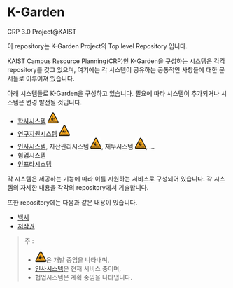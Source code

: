 # K-Garden
CRP 3.0 Project@KAIST

이 repository는 K-Garden Project의 Top level Repository 입니다.

KAIST Campus Resource Planning(CRP)인 K-Garden을 구성하는 시스템은 각각 repository를 갖고 있으며, 여기에는 각 시스템이 공유하는 공통적인 사항들에 대한 문서들로 이루어져 있습니다.

아래 시스템들로 K-Garden을 구성하고 있습니다. 필요에 따라 시스템이 추가되거나 시스템은 변경 발전될 것입니다.

-	[학사시스템](Lilac) <img src="Pics/workInProgress.jpg" width="25" height="25">
-	[연구지원시스템](Calla) <img src="Pics/workInProgress.jpg" width="25" height="25">
-	[인사시스템](Lavender), 자산관리시스템 <img src="Pics/workInProgress.jpg" width="25" height="25">, 재무시스템 <img src="Pics/workInProgress.jpg" width="25" height="25">, ...
-	협업시스템
-	[인프라시스템](Vervena)

각 시스템은 제공하는 기능에 따라 이를 지원하는 서비스로 구성되어 있습니다. 각 시스템의 자세한 내용을 각각의 repository에서 기술합니다.

또한 repository에는 다음과 같은 내용이 있습니다.

-	[백서](WhitePapers/whitePaper.md)
-	[저작권](LICENSE)


> 주 :
> - <img src="Pics/workInProgress.jpg" width="25" height="25">은 개발 중임을 나타내며,
> - [인사시스템](Lavender)은 현재 서비스 중이며,
> - 협업시스템은 계획 중임을 나타냅니다.
